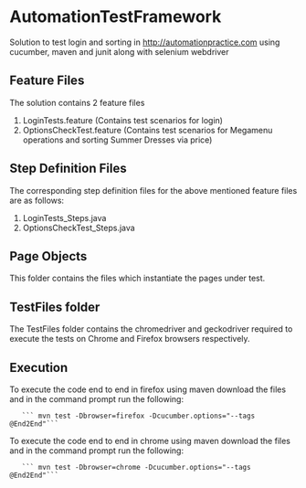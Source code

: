 # AutomationTestFramework
Solution to test login and sorting in http://automationpractice.com using cucumber, maven and junit along with selenium webdriver

## Feature Files

The solution contains 2 feature files
  1. LoginTests.feature (Contains test scenarios for login)
  2. OptionsCheckTest.feature (Contains test scenarios for Megamenu operations and sorting Summer Dresses via price)

## Step Definition Files

The corresponding step definition files for the above mentioned feature files are as follows:
  1. LoginTests_Steps.java
  2. OptionsCheckTest_Steps.java
  
## Page Objects
 
 This folder contains the files which instantiate the pages under test.
 
## TestFiles folder
 
 The TestFiles folder contains the chromedriver and geckodriver required to execute the tests on Chrome and Firefox browsers respectively.
 
## Execution

 To execute the code end to end in firefox using maven download the files and in the command prompt run the following:
 
       ``` mvn test -Dbrowser=firefox -Dcucumber.options="--tags @End2End"```
  To execute the code end to end in chrome using maven download the files and in the command prompt run the following:
 
       ``` mvn test -Dbrowser=chrome -Dcucumber.options="--tags @End2End"```
